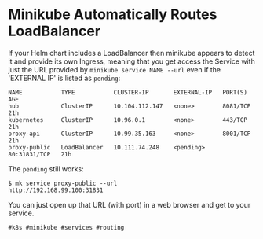 # Minikube Automatically Routes LoadBalancer

If your Helm chart includes a LoadBalancer then minikube appears to
detect it and provide its own Ingress, meaning that you get access the
Service with just the URL provided by `minikube service NAME --url` even
if the 'EXTERNAL IP' is listed as `pending`:

```
NAME           TYPE           CLUSTER-IP       EXTERNAL-IP   PORT(S)        AGE
hub            ClusterIP      10.104.112.147   <none>        8081/TCP       21h
kubernetes     ClusterIP      10.96.0.1        <none>        443/TCP        21h
proxy-api      ClusterIP      10.99.35.163     <none>        8001/TCP       21h
proxy-public   LoadBalancer   10.111.74.248    <pending>     80:31831/TCP   21h
```

The `pending` still works:

```
$ mk service proxy-public --url
http://192.168.99.100:31831
```

You can just open up that URL (with port) in a web browser and get to
your service.

    #k8s #minikube #services #routing

